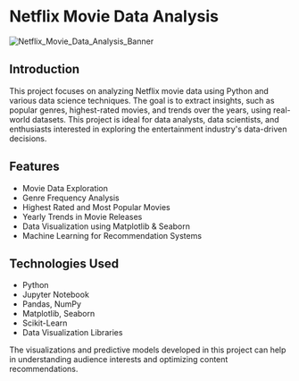 # Netflix Movie Data Analysis



![Netflix_Movie_Data_Analysis_Banner](https://github.com/user-attachments/assets/caee9e8d-7614-4164-854e-10deb1398ac5)

## Introduction
This project focuses on analyzing Netflix movie data using Python and various data science techniques. The goal is to extract insights, such as popular genres, highest-rated movies, and trends over the years, using real-world datasets. This project is ideal for data analysts, data scientists, and enthusiasts interested in exploring the entertainment industry's data-driven decisions.


## Features

- Movie Data Exploration
- Genre Frequency Analysis
- Highest Rated and Most Popular Movies
- Yearly Trends in Movie Releases
- Data Visualization using Matplotlib & Seaborn
- Machine Learning for Recommendation Systems

## Technologies Used
- Python
- Jupyter Notebook
- Pandas, NumPy
- Matplotlib, Seaborn
- Scikit-Learn
- Data Visualization Libraries

The visualizations and predictive models developed in this project can help in understanding audience interests and optimizing content recommendations. 
